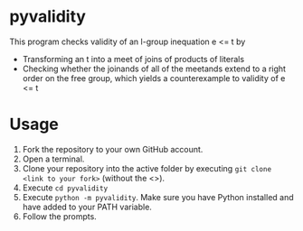 # pyvalidity 
This program checks validity of an l-group inequation e <= t by
  - Transforming an t into a meet of joins of products of literals
  - Checking whether the joinands of all of the meetands extend to a right order on the free group, which yields a counterexample to validity of e <= t

# Usage
  1. Fork the repository to your own GitHub account.
  2. Open a terminal.
  3. Clone your repository into the active folder by executing `git clone <link to your fork>` (without the <>).
  4. Execute `cd pyvalidity`
  5. Execute `python -m pyvalidity`. Make sure you have Python installed and have added to
  your PATH variable.
  6. Follow the prompts.